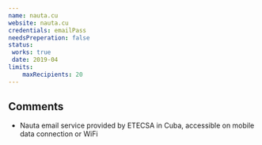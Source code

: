 ```yaml
---
name: nauta.cu
website: nauta.cu
credentials: emailPass
needsPreperation: false
status:
 works: true
 date: 2019-04
limits:
    maxRecipients: 20
---
```


## Comments
- Nauta email service provided by ETECSA in Cuba, accessible on mobile data connection or WiFi